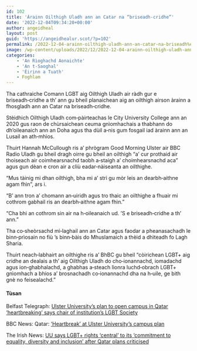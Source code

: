 ```yaml
---
id: 102
title: 'Àrainn Oilthigh Uladh ann an Catar na “briseadh‑cridhe”'
date: '2022-12-04T09:34:20+00:00'
author: angeidheal
layout: post
guid: 'https://angeidhealur.scot/?p=102'
permalink: /2022-12-04-arainn-oilthigh-uladh-ann-an-catar-na-briseadh%e2%80%91cridhe/
image: /wp-content/uploads/2022/12/2022-12-04-arainn-oilthigh-uladh-ann-an-catar-na-briseadh-cridhe.webp
categories:
    - 'An Rìoghachd Aonaichte'
    - 'An t-Saoghal'
    - 'Èirinn a Tuath'
    - Foghlam
---
```


Tha cathraiche Comann LGBT aig Oilthigh Uladh air ràdh gur e briseadh‑cridhe a th’ ann gu bheil planaichean aig an oilthigh airson àrainn a fhosgladh ann an Catar na briseadh‑cridhe.

Stèidhich Oilthigh Uladh com‑pàirteachas le City University College ann an 2020 gus raon de chùrsaichean ceuma gnìomhachais a thabhann do dh’oileanaich ann an Doha agus tha dùil a‑nis gum fosgail iad àrainn ann an Lusail an ath‑mhìos.

Thuirt Hannah McCullough ris a’ phrògram Good Morning Ulster air BBC Radio Uladh gu bheil dragh oirre gu bheil an oilthigh “a’ cur prothaid air thoiseach air coimhearsnachd taobh a‑staigh a’ choimhearsnachd aca” agus gun dèan e cron air a cliù eadar‑nàiseanta an oilthighe.

“Mus tàinig mi dhan oilthigh, bha mi a’ strì gu mòr leis an dearbh‑aithne agam fhìn”, ars i.

“B’ ann tron a’ chomann an‑uiridh agus tro thaic an oilthighe a fhuair mi cothrom gabhail ris an dearbh‑aithne agam fhìn.”

“Cha bhi an cothrom sin air na h‑oileanaich ud. ’S e briseadh‑cridhe a th’ ann.”

Tha co‑sheòrsachd mì‑laghail ann an Catar agus faodar a pheanasachadh le binn‑prìosain no fiù ’s binn‑bàis do Mhuslamaich a thèid a dhìteadh fo Lagh Sharia.

Thuirt neach‑labhairt an oilthighe ris a’ BhBC gu bheil “còirichean LGBT+ aig cridhe an dealais a th’ aig Oilthigh Uladh do cho‑ionannachd, iomadachd agus ion‑ghabhalachd, a ghabhas a‑steach lìonra luchd‑obrach LGBT+ gnìomhach a bhios a’ brosnachadh co‑ionannachd dha na h‑uile, ge bith gnè no feisealachd.”

#### Tùsan

Belfast Telegraph: [Ulster University’s plan to open campus in Qatar ‘heartbreaking’ says chair of institution’s LGBT Society](https://www.belfasttelegraph.co.uk/news/northern-ireland/ulster-universitys-plan-to-open-campus-in-qatar-heartbreaking-says-chair-of-institutions-lgbt-society-42190294.html)

BBC News: Qatar: [‘Heartbreak’ at Ulster University’s campus plan](https://www.bbc.co.uk/news/uk-northern-ireland-63828310)

The Irish News: [UU says LGBT+ rights ‘central’ to its ‘commitment to equality, diversity and inclusion’ after Qatar plans criticised](https://www.irishnews.com/news/northernirelandnews/2022/12/03/news/uu_says_lgbt_rights_central_to_its_commitment_to_equality_diversity_and_inclusion_after_qatar_plans_criticised-2926558/)